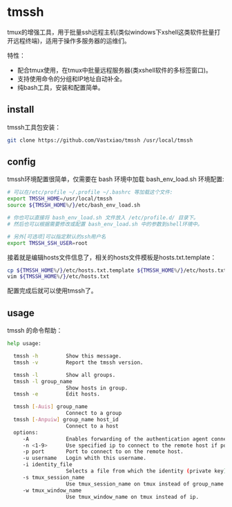 # tmssh

tmux的增强工具，用于批量ssh远程主机(类似windows下xshell这类软件批量打开远程终端)，适用于操作多服务器的运维们。

特性：

* 配合tmux使用，在tmux中批量远程服务器(类xshell软件的多标签窗口)。
* 支持使用命令的分组和IP地址自动补全。
* 纯bash工具，安装和配置简单。

## install

tmssh工具包安装：

```bash
git clone https://github.com/Vastxiao/tmssh /usr/local/tmssh

```

## config

tmssh环境配置很简单，仅需要在 bash 环境中加载 bash_env_load.sh 环境配置:

```bash
# 可以在/etc/profile ~/.profile ~/.bashrc 等加载这个文件:
export TMSSH_HOME=/usr/local/tmssh
source ${TMSSH_HOME%/}/etc/bash_env_load.sh

# 你也可以直接将 bash_env_load.sh 文件放入 /etc/profile.d/ 目录下。
# 然后也可以根据需要修改或配置 bash_env_load.sh 中的参数到shell环境中。

# 另外[可选项]可以指定默认的ssh用户名
export TMSSH_SSH_USER=root
```

接着就是编辑hosts文件信息了，相关的hosts文件模板是hosts.txt.template：

```bash
cp ${TMSSH_HOME%/}/etc/hosts.txt.template ${TMSSH_HOME%/}/etc/hosts.txt
vim ${TMSSH_HOME%/}/etc/hosts.txt
```

配置完成后就可以使用tmssh了。

## usage

tmssh 的命令帮助：

```bash
help usage:

  tmssh -h         Show this message.
  tmssh -v         Report the tmssh version.

  tmssh -l         Show all groups.
  tmssh -l group_name
                   Show hosts in group.
  tmssh -e         Edit hosts.

  tmssh [-Auis] group_name
                   Connect to a group
  tmssh [-Anpuiw] group_name host_id
                   Connect to a host
  options:
     -A            Enables forwarding of the authentication agent connection.
     -n <1-9>      Use specified ip to connect to the remote host if possible.
     -p port       Port to connect to on the remote host.
     -u username   Login whith this username.
     -i identity_file
                   Selects a file from which the identity (private key) for public key authentication is read.
     -s tmux_session_name
                   Use tmux_session_name on tmux instead of group_name.
     -w tmux_window_name
                   Use tmux_window_name on tmux instead of ip.
```


